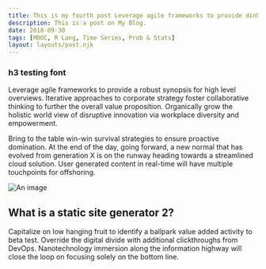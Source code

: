 ```yaml
---
title: This is my fourth post Leverage agile frameworks to provide dinh anh thi
description: This is a post on My Blog.
date: 2018-09-30
tags: [MOOC, R Lang, Time Series, Prob & Stats]
layout: layouts/post.njk
---
```


### h3 testing font

Leverage agile frameworks to provide a robust synopsis for high level overviews. Iterative approaches to corporate strategy foster collaborative thinking to further the overall value proposition. Organically grow the holistic world view of disruptive innovation via workplace diversity and empowerment.

Bring to the table win-win survival strategies to ensure proactive domination. At the end of the day, going forward, a new normal that has evolved from generation X is on the runway heading towards a streamlined cloud solution. User generated content in real-time will have multiple touchpoints for offshoring.

![An image](https://cdn.pixabay.com/photo/2020/08/25/11/11/zebra-5516455_1280.jpg)

## What is a static site generator 2?

Capitalize on low hanging fruit to identify a ballpark value added activity to beta test. Override the digital divide with additional clickthroughs from DevOps. Nanotechnology immersion along the information highway will close the loop on focusing solely on the bottom line.

